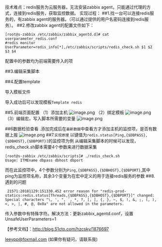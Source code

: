 技术难点：redis服务为云服务器，无法安装zabbix agent，只能通过代理的方式，连接到redis服务，获取监控数据。
实现过程：
##1.找一台可以连接redis服务的，有zabbix agent的服务器。（可以通过提供的用户名密码连接到redis服务）。
##2.修改zabbix agent的配置文件如下：
```
[root@s-zabbix /etc/zabbix/zabbix_agentd.d]# cat userparameter_redis.conf
#redis monitor
UserParameter=redis_info[*],/etc/zabbix/scripts/redis_check.sh $1 $2 $3 $4
```    
配置中的参数均为前端需要传入的项

##3.编辑采集脚本

##4.配置template

导入模板文件

导入成功后可以发现模板`Template redis`

##5.前端页面配置
（1）添加主机
![image.png](https://upload-images.jianshu.io/upload_images/927710-407241bed915bfc8.png?imageMogr2/auto-orient/strip%7CimageView2/2/w/1240)
（2）绑定模板
![image.png](https://upload-images.jianshu.io/upload_images/927710-5dab95995bf63d46.png?imageMogr2/auto-orient/strip%7CimageView2/2/w/1240)
（3）编辑宏，写入脚本所需要的变量
![image.png](https://upload-images.jianshu.io/upload_images/927710-af2eab90537b34cc.png?imageMogr2/auto-orient/strip%7CimageView2/2/w/1240)

##6数据检验查看
.添加完成后在`最新数据`中查看方才添加主机的监控项，是否有数据上报
![image.png](https://upload-images.jianshu.io/upload_images/927710-ced61a91d6fedd3c.png?imageMogr2/auto-orient/strip%7CimageView2/2/w/1240)
##7.`实现原理`
以键值为`redis.status[Ping,{$DBPASS},{$DBHOST},{$DBPORT}]`的监控项为例
从编辑采集脚本的时候可以发现，redis_check.sh脚本需要4个参数来进行数据采集
```
[root@s-zabbix /etc/zabbix/scripts]# ./redis_check.sh 
Usage: ITMEname dbpass dbhost dbport
```
而在此监控项中，4个参数分别为```Ping,{$DBPASS},{$DBHOST},{$DBPORT}```,其中ping为监控项名称，其余3个变量为在宏中定义的用于连接redis服务的参数
##8.遇到的问题
```
 21571:20181129:151330.452 error reason for "redis-prod-statics:redis.status[Threads,{$DBPASS},{$DBHOST},{$DBPORT}]" changed: Special characters "\, ', ", `, *, ?, [, ], {, }, ~, $, !, &, ;, (, ), <, >, |, #, @, 0x0a" are not allowed in the parameters.
```
传入参数中有特殊字符。解决方法：更新zabbix_agentd.conf，设置UnsafeUserParameters=1

【参考文档】：http://blog.51cto.com/hzcsky/1876697

leeypp@foxmail.com  (如果你有疑问，请联系我)